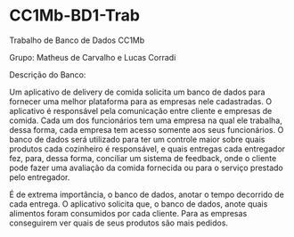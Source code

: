 # CC1Mb-BD1-Trab
Trabalho de Banco de Dados CC1Mb

Grupo: Matheus de Carvalho e Lucas Corradi

Descrição do Banco:

Um aplicativo de delivery de comida solicita um banco de dados para fornecer uma melhor plataforma para as empresas nele cadastradas.
O aplicativo é responsável pela comunicação entre cliente e empresas de comida. Cada um dos funcionários tem uma empresa na qual ele trabalha, dessa forma, cada empresa tem acesso somente aos seus funcionários. O banco de dados será utilizado para ter um controle maior sobre quais produtos cada cozinheiro é responsável, e quais entregas cada entregador fez, para, dessa forma, conciliar um sistema de feedback, onde o cliente pode fazer uma avaliação da comida fornecida ou para o serviço prestado pelo entregador. 

É de extrema importância, o banco de dados, anotar o tempo decorrido de cada entrega. O aplicativo solicita que, o banco de dados, anote quais alimentos foram consumidos por cada cliente. Para as empresas conseguirem ver quais de seus produtos são mais pedidos.

